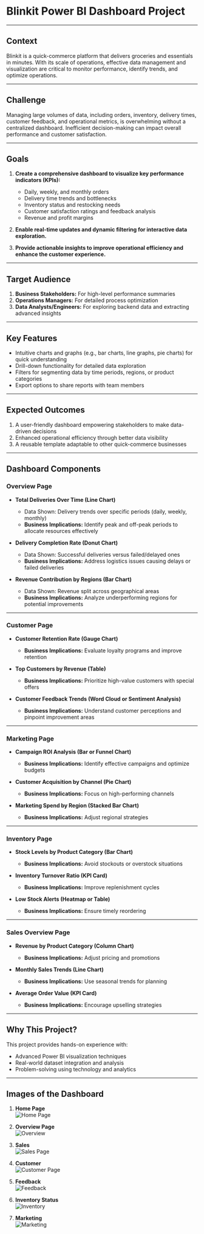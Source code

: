 # **Blinkit Power BI Dashboard Project**

---

## **Context**  
Blinkit is a quick-commerce platform that delivers groceries and essentials in minutes. With its scale of operations, effective data management and visualization are critical to monitor performance, identify trends, and optimize operations.

---

## **Challenge**  
Managing large volumes of data, including orders, inventory, delivery times, customer feedback, and operational metrics, is overwhelming without a centralized dashboard. Inefficient decision-making can impact overall performance and customer satisfaction.

---

## **Goals**  
1. **Create a comprehensive dashboard to visualize key performance indicators (KPIs):**  
   - Daily, weekly, and monthly orders  
   - Delivery time trends and bottlenecks  
   - Inventory status and restocking needs  
   - Customer satisfaction ratings and feedback analysis  
   - Revenue and profit margins  

2. **Enable real-time updates and dynamic filtering for interactive data exploration.**  

3. **Provide actionable insights to improve operational efficiency and enhance the customer experience.**  

---

## **Target Audience**  
1. **Business Stakeholders:** For high-level performance summaries  
2. **Operations Managers:** For detailed process optimization  
3. **Data Analysts/Engineers:** For exploring backend data and extracting advanced insights  

---

## **Key Features**  
- Intuitive charts and graphs (e.g., bar charts, line graphs, pie charts) for quick understanding  
- Drill-down functionality for detailed data exploration  
- Filters for segmenting data by time periods, regions, or product categories  
- Export options to share reports with team members  

---

## **Expected Outcomes**  
1. A user-friendly dashboard empowering stakeholders to make data-driven decisions  
2. Enhanced operational efficiency through better data visibility  
3. A reusable template adaptable to other quick-commerce businesses  

---

## **Dashboard Components**

### **Overview Page**
- **Total Deliveries Over Time (Line Chart)**  
  - Data Shown: Delivery trends over specific periods (daily, weekly, monthly)  
  - **Business Implications:** Identify peak and off-peak periods to allocate resources effectively  

- **Delivery Completion Rate (Donut Chart)**  
  - Data Shown: Successful deliveries versus failed/delayed ones  
  - **Business Implications:** Address logistics issues causing delays or failed deliveries  

- **Revenue Contribution by Regions (Bar Chart)**  
  - Data Shown: Revenue split across geographical areas  
  - **Business Implications:** Analyze underperforming regions for potential improvements  

---

### **Customer Page**
- **Customer Retention Rate (Gauge Chart)**  
  - **Business Implications:** Evaluate loyalty programs and improve retention  

- **Top Customers by Revenue (Table)**  
  - **Business Implications:** Prioritize high-value customers with special offers  

- **Customer Feedback Trends (Word Cloud or Sentiment Analysis)**  
  - **Business Implications:** Understand customer perceptions and pinpoint improvement areas  

---

### **Marketing Page**
- **Campaign ROI Analysis (Bar or Funnel Chart)**  
  - **Business Implications:** Identify effective campaigns and optimize budgets  

- **Customer Acquisition by Channel (Pie Chart)**  
  - **Business Implications:** Focus on high-performing channels  

- **Marketing Spend by Region (Stacked Bar Chart)**  
  - **Business Implications:** Adjust regional strategies  

---

### **Inventory Page**
- **Stock Levels by Product Category (Bar Chart)**  
  - **Business Implications:** Avoid stockouts or overstock situations  

- **Inventory Turnover Ratio (KPI Card)**  
  - **Business Implications:** Improve replenishment cycles  

- **Low Stock Alerts (Heatmap or Table)**  
  - **Business Implications:** Ensure timely reordering  

---

### **Sales Overview Page**
- **Revenue by Product Category (Column Chart)**  
  - **Business Implications:** Adjust pricing and promotions  

- **Monthly Sales Trends (Line Chart)**  
  - **Business Implications:** Use seasonal trends for planning  

- **Average Order Value (KPI Card)**  
  - **Business Implications:** Encourage upselling strategies  

---

## **Why This Project?**  
This project provides hands-on experience with:  
- Advanced Power BI visualization techniques  
- Real-world dataset integration and analysis  
- Problem-solving using technology and analytics  

---

## **Images of the Dashboard**

1. **Home Page**  
   ![Home Page](images/1.png)

2. **Overview Page**  
   ![Overview](images/2.png)

3. **Sales**  
   ![Sales Page](images/3.png)

4. **Customer**  
   ![Customer Page](images/4.png)

5. **Feedback**  
   ![Feedback](images/5.png)

6. **Inventory Status**  
   ![Inventory](images/6.png)

7. **Marketing**  
   ![Marketing](images/7.png)  
